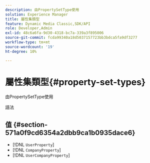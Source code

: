 ```yaml
---
description: 由PropertySetType使用
solution: Experience Manager
title: 屬性集類型
feature: Dynamic Media Classic,SDK/API
role: Developer,Admin
exl-id: 48c6a6fa-9d30-4318-bc7a-339a3f895006
source-git-commit: fcda99340a18d5037157723bb3bdca5fa9df3277
workflow-type: tm+mt
source-wordcount: '19'
ht-degree: 10%

---
```


# 屬性集類型{#property-set-types}

由PropertySetType使用

語法

## 值 {#section-571a0f9cd6354a2dbb9ca1b0935dace6}

* [!DNL `UserProperty`]
* [!DNL `CompanyProperty`]
* [!DNL `UserCompanyProperty`]
